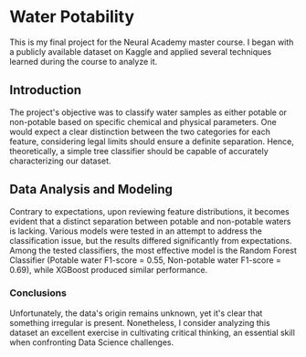 # Water Potability

This is my final project for the Neural Academy master course. I began with a publicly available dataset on Kaggle
and applied several techniques learned during the course to analyze it.

## Introduction

The project's objective was to classify water samples as either potable or non-potable based on specific chemical
and physical parameters. One would expect a clear distinction between the two categories for each feature,
considering legal limits should ensure a definite separation. Hence, theoretically, a simple tree classifier
should be capable of accurately characterizing our dataset.

## Data Analysis and Modeling

Contrary to expectations, upon reviewing feature distributions, it becomes evident that a distinct separation between
potable and non-potable waters is lacking. Various models were tested in an attempt to address the classification issue,
but the results differed significantly from expectations. 
Among the tested classifiers, the most effective model is the Random Forest Classifier
(Potable water F1-score = 0.55, Non-potable water F1-score = 0.69), while XGBoost produced similar performance.

### Conclusions

Unfortunately, the data's origin remains unknown, yet it's clear that something irregular is present. 
Nonetheless, I consider analyzing this dataset an excellent exercise in cultivating critical thinking,
an essential skill when confronting Data Science challenges.




